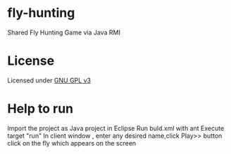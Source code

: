 # fly-hunting
Shared Fly Hunting Game via Java RMI

# License
Licensed under [GNU GPL v3][gpl3]

[gpl3]: http://www.gnu.org/licenses/gpl-3.0.en.html

# Help to run
 Import the project as Java project in Eclipse
 Run buld.xml with ant
 Execute target "run"
 In client window , enter any desired name,click Play>> button
 click on the fly which appears on the screen 
